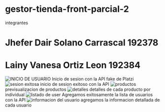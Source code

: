 # gestor-tienda-front-parcial-2
integrantes
# Jhefer Dair Solano Carrascal  192378
# Lainy Vanesa Ortiz Leon 192384
![INICIO DE USUARIO](https://github.com/user-attachments/assets/fa01661d-474b-4801-842f-55cde0bc2508)
Inicio de sesion con la API fake de Platzi
![sesion exitosa](https://github.com/user-attachments/assets/a63cb354-1603-4420-9c21-8700d8612d2b)
inicio de sesion exitoso con la API
![productos](https://github.com/user-attachments/assets/e8750eb9-2cdd-4676-9800-56b79d825ad1)
previsualizacion de productos
![detalles](https://github.com/user-attachments/assets/8cd0d48a-e54c-456c-90ba-08bf4f5a267e)
detalles de cada producto por individual
![listado de user](https://github.com/user-attachments/assets/4c67e62d-d2b7-4a16-ab39-76809b9b3491)
Agregamos exitosamente la lista de usuarios con la API
![informacion del usuario](https://github.com/user-attachments/assets/acc09944-4ff9-4010-babc-1ddfbfde501a)
agregamos la informacion detallada de cada usuario
